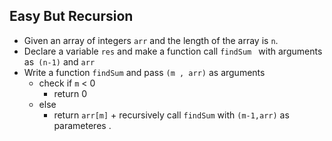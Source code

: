 ## Easy But Recursion

- Given an array of integers `arr` and the length of the array is `n`.
- Declare a variable  `res` and make a function call `findSum `  with arguments as` (n-1)` and `arr`
- Write a function `findSum` and pass `(m , arr)` as arguments
  - check if `m` < 0 
    - return 0
  - else 
    - return `arr[m]` + recursively call `findSum` with `(m-1,arr)` as parameteres .


